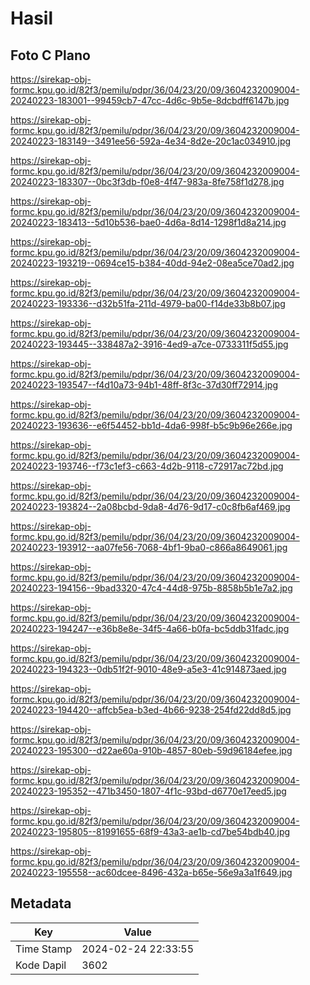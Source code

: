 # Hasil

## Foto C Plano

https://sirekap-obj-formc.kpu.go.id/82f3/pemilu/pdpr/36/04/23/20/09/3604232009004-20240223-183001--99459cb7-47cc-4d6c-9b5e-8dcbdff6147b.jpg

https://sirekap-obj-formc.kpu.go.id/82f3/pemilu/pdpr/36/04/23/20/09/3604232009004-20240223-183149--3491ee56-592a-4e34-8d2e-20c1ac034910.jpg

https://sirekap-obj-formc.kpu.go.id/82f3/pemilu/pdpr/36/04/23/20/09/3604232009004-20240223-183307--0bc3f3db-f0e8-4f47-983a-8fe758f1d278.jpg

https://sirekap-obj-formc.kpu.go.id/82f3/pemilu/pdpr/36/04/23/20/09/3604232009004-20240223-183413--5d10b536-bae0-4d6a-8d14-1298f1d8a214.jpg

https://sirekap-obj-formc.kpu.go.id/82f3/pemilu/pdpr/36/04/23/20/09/3604232009004-20240223-193219--0694ce15-b384-40dd-94e2-08ea5ce70ad2.jpg

https://sirekap-obj-formc.kpu.go.id/82f3/pemilu/pdpr/36/04/23/20/09/3604232009004-20240223-193336--d32b51fa-211d-4979-ba00-f14de33b8b07.jpg

https://sirekap-obj-formc.kpu.go.id/82f3/pemilu/pdpr/36/04/23/20/09/3604232009004-20240223-193445--338487a2-3916-4ed9-a7ce-0733311f5d55.jpg

https://sirekap-obj-formc.kpu.go.id/82f3/pemilu/pdpr/36/04/23/20/09/3604232009004-20240223-193547--f4d10a73-94b1-48ff-8f3c-37d30ff72914.jpg

https://sirekap-obj-formc.kpu.go.id/82f3/pemilu/pdpr/36/04/23/20/09/3604232009004-20240223-193636--e6f54452-bb1d-4da6-998f-b5c9b96e266e.jpg

https://sirekap-obj-formc.kpu.go.id/82f3/pemilu/pdpr/36/04/23/20/09/3604232009004-20240223-193746--f73c1ef3-c663-4d2b-9118-c72917ac72bd.jpg

https://sirekap-obj-formc.kpu.go.id/82f3/pemilu/pdpr/36/04/23/20/09/3604232009004-20240223-193824--2a08bcbd-9da8-4d76-9d17-c0c8fb6af469.jpg

https://sirekap-obj-formc.kpu.go.id/82f3/pemilu/pdpr/36/04/23/20/09/3604232009004-20240223-193912--aa07fe56-7068-4bf1-9ba0-c866a8649061.jpg

https://sirekap-obj-formc.kpu.go.id/82f3/pemilu/pdpr/36/04/23/20/09/3604232009004-20240223-194156--9bad3320-47c4-44d8-975b-8858b5b1e7a2.jpg

https://sirekap-obj-formc.kpu.go.id/82f3/pemilu/pdpr/36/04/23/20/09/3604232009004-20240223-194247--e36b8e8e-34f5-4a66-b0fa-bc5ddb31fadc.jpg

https://sirekap-obj-formc.kpu.go.id/82f3/pemilu/pdpr/36/04/23/20/09/3604232009004-20240223-194323--0db51f2f-9010-48e9-a5e3-41c914873aed.jpg

https://sirekap-obj-formc.kpu.go.id/82f3/pemilu/pdpr/36/04/23/20/09/3604232009004-20240223-194420--affcb5ea-b3ed-4b66-9238-254fd22dd8d5.jpg

https://sirekap-obj-formc.kpu.go.id/82f3/pemilu/pdpr/36/04/23/20/09/3604232009004-20240223-195300--d22ae60a-910b-4857-80eb-59d96184efee.jpg

https://sirekap-obj-formc.kpu.go.id/82f3/pemilu/pdpr/36/04/23/20/09/3604232009004-20240223-195352--471b3450-1807-4f1c-93bd-d6770e17eed5.jpg

https://sirekap-obj-formc.kpu.go.id/82f3/pemilu/pdpr/36/04/23/20/09/3604232009004-20240223-195805--81991655-68f9-43a3-ae1b-cd7be54bdb40.jpg

https://sirekap-obj-formc.kpu.go.id/82f3/pemilu/pdpr/36/04/23/20/09/3604232009004-20240223-195558--ac60dcee-8496-432a-b65e-56e9a3a1f649.jpg


## Metadata

| Key        | Value               |
| ---------- | ------------------- |
| Time Stamp | 2024-02-24 22:33:55 |
| Kode Dapil | 3602                |



